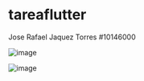 # tareaflutter

Jose Rafael Jaquez Torres #10146000


![image](https://github.com/user-attachments/assets/08011345-1f56-4f3c-847e-c7d70bc70b02)



![image](https://github.com/user-attachments/assets/a97dacdc-edda-4299-813c-ebfb845024a2)


